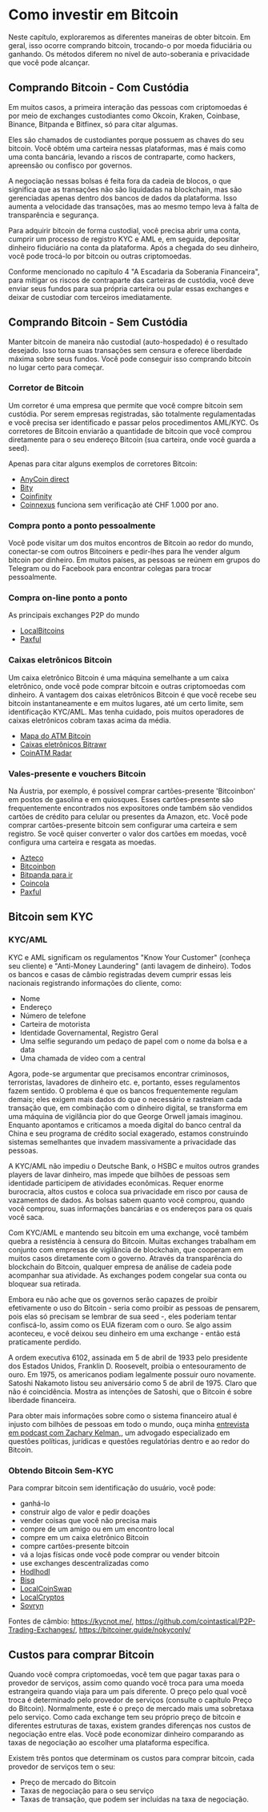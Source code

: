 # Como investir em Bitcoin
Neste capítulo, exploraremos as diferentes maneiras de obter bitcoin. Em geral, isso ocorre comprando bitcoin, trocando-o por moeda fiduciária ou ganhando. Os métodos diferem no nível de auto-soberania e privacidade que você pode alcançar.

## Comprando Bitcoin - Com Custódia
Em muitos casos, a primeira interação das pessoas com criptomoedas é por meio de exchanges custodiantes como Okcoin, Kraken, Coinbase, Binance, Bitpanda e Bitfinex, só para citar algumas.

Eles são chamados de custodiantes porque possuem as chaves do seu bitcoin. Você obtém uma carteira nessas plataformas, mas é mais como uma conta bancária, levando a riscos de contraparte, como hackers, apreensão ou confisco por governos.

A negociação nessas bolsas é feita fora da cadeia de blocos, o que significa que as transações não são liquidadas na blockchain, mas são gerenciadas apenas dentro dos bancos de dados da plataforma. Isso aumenta a velocidade das transações, mas ao mesmo tempo leva à falta de transparência e segurança.

Para adquirir bitcoin de forma custodial, você precisa abrir uma conta, cumprir um processo de registro KYC e AML e, em seguida, depositar dinheiro fiduciário na conta da plataforma. Após a chegada do seu dinheiro, você pode trocá-lo por bitcoin ou outras criptomoedas.

Conforme mencionado no capítulo 4 "A Escadaria da Soberania Financeira", para mitigar os riscos de contraparte das carteiras de custódia, você deve enviar seus fundos para sua própria carteira ou pular essas exchanges e deixar de custodiar com terceiros imediatamente.

## Comprando Bitcoin - Sem Custódia
Manter bitcoin de maneira não custodial (auto-hospedado) é o resultado desejado. Isso torna suas transações sem censura e oferece liberdade máxima sobre seus fundos. Você pode conseguir isso comprando bitcoin no lugar certo para começar.

### Corretor de Bitcoin
Um corretor é uma empresa que permite que você compre bitcoin sem custódia. Por serem empresas registradas, são totalmente regulamentadas e você precisa ser identificado e passar pelos procedimentos AML/KYC. Os corretores de Bitcoin enviarão a quantidade de bitcoin que você comprou diretamente para o seu endereço Bitcoin (sua carteira, onde você guarda a seed).

Apenas para citar alguns exemplos de corretores Bitcoin:

* [AnyCoin direct](https://anycoindirect.eu/)
* [Bity](https://bity.com/)
* [Coinfinity](https://coinfinity.co/start-en/)
* [Coinnexus](https://coinnexus.ch/en) funciona sem verificação até CHF 1.000 por ano.

### Compra ponto a ponto pessoalmente
Você pode visitar um dos muitos encontros de Bitcoin ao redor do mundo, conectar-se com outros Bitcoiners e pedir-lhes para lhe vender algum bitcoin por dinheiro. Em muitos países, as pessoas se reúnem em grupos do Telegram ou do Facebook para encontrar colegas para trocar pessoalmente.

### Compra on-line ponto a ponto
As principais exchanges P2P do mundo
* [LocalBitcoins](https://localbitcoins.com)
* [Paxful](https://paxful.com/)

### Caixas eletrônicos Bitcoin
Um caixa eletrônico Bitcoin é uma máquina semelhante a um caixa eletrônico, onde você pode comprar bitcoin e outras criptomoedas com dinheiro. A vantagem dos caixas eletrônicos Bitcoin é que você recebe seu bitcoin instantaneamente e em muitos lugares, até um certo limite, sem identificação KYC/AML. Mas tenha cuidado, pois muitos operadores de caixas eletrônicos cobram taxas acima da média.

* [Mapa do ATM Bitcoin](https://bitcoinatmmap.com/)
* [Caixas eletrônicos Bitrawr](https://www.bitrawr.com/bitcoin-atms)
* [CoinATM Radar](https://coinatmradar.com/)

### Vales-presente e vouchers Bitcoin
Na Áustria, por exemplo, é possível comprar cartões-presente 'Bitcoinbon' em postos de gasolina e em quiosques. Esses cartões-presente são frequentemente encontrados nos expositores onde também são vendidos cartões de crédito para celular ou presentes da Amazon, etc. Você pode comprar cartões-presente bitcoin sem configurar uma carteira e sem registro. Se você quiser converter o valor dos cartões em moedas, você configura uma carteira e resgata as moedas.

* [Azteco](https://azte.co/)
* [Bitcoinbon](http://www.bitcoinbon.at/)
* [Bitpanda para ir](https://www.bitpanda.com/de/togo)
* [Coincola](https://www.coincola.com/buy-bitcoin/gift-cards)
* [Paxful](https://paxful.com/buy-bitcoin?group=gift-cards&hasScroll=true)

## Bitcoin sem KYC

### KYC/AML
KYC e AML significam os regulamentos "Know Your Customer" (conheça seu cliente) e "Anti-Money Laundering" (anti lavagem de dinheiro). Todos os bancos e casas de câmbio registradas devem cumprir essas leis nacionais registrando informações do cliente, como:

- Nome
- Endereço
- Número de telefone
- Carteira de motorista
- Identidade Governamental, Registro Geral
- Uma selfie segurando um pedaço de papel com o nome da bolsa e a data
- Uma chamada de vídeo com a central

Agora, pode-se argumentar que precisamos encontrar criminosos, terroristas, lavadores de dinheiro etc. e, portanto, esses regulamentos fazem sentido. O problema é que os bancos frequentemente regulam demais; eles exigem mais dados do que o necessário e rastreiam cada transação que, em combinação com o dinheiro digital, se transforma em uma máquina de vigilância pior do que George Orwell jamais imaginou. Enquanto apontamos e criticamos a moeda digital do banco central da China e seu programa de crédito social exagerado, estamos construindo sistemas semelhantes que invadem massivamente a privacidade das pessoas.

A KYC/AML não impediu o Deutsche Bank, o HSBC e muitos outros grandes players de lavar dinheiro, mas impede que bilhões de pessoas sem identidade participem de atividades econômicas. Requer enorme burocracia, altos custos e coloca sua privacidade em risco por causa de vazamentos de dados. As bolsas sabem quanto você comprou, quando você comprou, suas informações bancárias e os endereços para os quais você saca.

Com KYC/AML e mantendo seu bitcoin em uma exchange, você também quebra a resistência à censura do Bitcoin. Muitas exchanges trabalham em conjunto com empresas de vigilância de blockchain, que cooperam em muitos casos diretamente com o governo. Através da transparência do blockchain do Bitcoin, qualquer empresa de análise de cadeia pode acompanhar sua atividade. As exchanges podem congelar sua conta ou bloquear sua retirada.

Embora eu não ache que os governos serão capazes de proibir efetivamente o uso do Bitcoin - seria como proibir as pessoas de pensarem, pois elas só precisam se lembrar de sua seed -, eles poderiam tentar confiscá-lo, assim como os EUA fizeram com o ouro. Se algo assim aconteceu, e você deixou seu dinheiro em uma exchange - então está praticamente perdido.

A ordem executiva 6102, assinada em 5 de abril de 1933 pelo presidente dos Estados Unidos, Franklin D. Roosevelt, proibia o entesouramento de ouro. Em 1975, os americanos podiam legalmente possuir ouro novamente. Satoshi Nakamoto listou seu aniversário como 5 de abril de 1975. Claro que não é coincidência. Mostra as intenções de Satoshi, que o Bitcoin é sobre liberdade financeira.

Para obter mais informações sobre como o sistema financeiro atual é injusto com bilhões de pessoas em todo o mundo, ouça minha [entrevista em podcast com Zachary Kelman,](https://anita.link/80), um advogado especializado em questões políticas, jurídicas e questões regulatórias dentro e ao redor do Bitcoin.

### Obtendo Bitcoin Sem-KYC

Para comprar bitcoin sem identificação do usuário, você pode:

* ganhá-lo
* construir algo de valor e pedir doações
* vender coisas que você não precisa mais
* compre de um amigo ou em um encontro local
* compre em um caixa eletrônico Bitcoin
* compre cartões-presente bitcoin
* vá a lojas físicas onde você pode comprar ou vender bitcoin
* use exchanges descentralizadas como
* [Hodlhodl](https://hodlhodl.com)
* [Bisq](https://bisq.network/)
* [LocalCoinSwap](https://localcoinswap.com/buy-sell/BTC)
* [LocalCryptos](https://localcryptos.com/Bitcoin)
* [Sovryn](https://live.sovryn.app)

Fontes de câmbio: https://kycnot.me/, https://github.com/cointastical/P2P-Trading-Exchanges/, https://bitcoiner.guide/nokyconly/

## Custos para comprar Bitcoin
Quando você compra criptomoedas, você tem que pagar taxas para o provedor de serviços, assim como quando você troca para uma moeda estrangeira quando viaja para um país diferente. O preço pelo qual você troca é determinado pelo provedor de serviços (consulte o capítulo Preço do Bitcoin). Normalmente, este é o preço de mercado mais uma sobretaxa pelo serviço. Como cada exchange tem seu próprio preço de bitcoin e diferentes estruturas de taxas, existem grandes diferenças nos custos de negociação entre elas. Você pode economizar dinheiro comparando as taxas de negociação ao escolher uma plataforma específica.

Existem três pontos que determinam os custos para comprar bitcoin, cada provedor de serviços tem o seu:
* Preço de mercado do Bitcoin
* Taxas de negociação para o seu serviço
* Taxas de transação, que podem ser incluídas na taxa de negociação.
